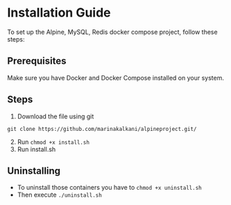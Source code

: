 # Installation Guide

To set up the Alpine, MySQL, Redis docker compose project, follow these steps:

## Prerequisites

Make sure you have Docker and Docker Compose installed on your system.

## Steps
1. Download the file using git

`git clone https://github.com/marinakalkani/alpineproject.git/`

2. Run `chmod +x install.sh`
3. Run install.sh

## Uninstalling
- To uninstall those containers you have to `chmod +x uninstall.sh`
- Then execute `./uninstall.sh`
